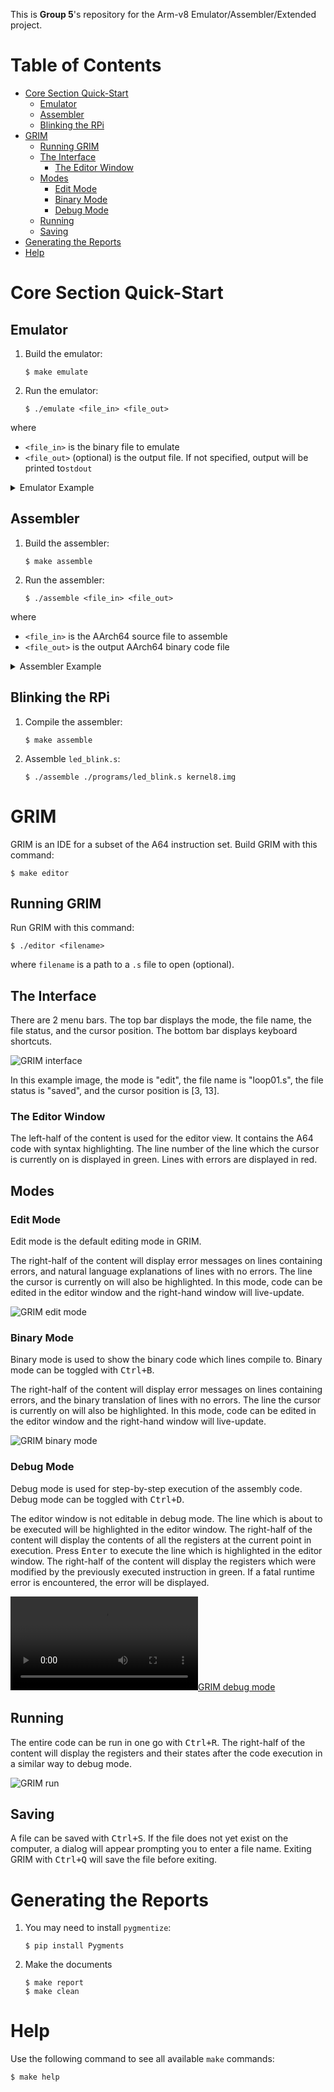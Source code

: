 This is <b>Group 5</b>'s repository for the Arm-v8 Emulator/Assembler/Extended project.

# Table of Contents
- [Core Section Quick-Start](#core-section-quick-start)
  * [Emulator](#emulator)
  * [Assembler](#assembler)
  * [Blinking the RPi](#blinking-the-rpi)
- [GRIM](#grim)
  * [Running GRIM](#running-grim)
  * [The Interface](#the-interface)
    + [The Editor Window](#the-editor-window)
  * [Modes](#modes)
    + [Edit Mode](#edit-mode)
    + [Binary Mode](#binary-mode)
    + [Debug Mode](#debug-mode)
  * [Running](#running)
  * [Saving](#saving)
- [Generating the Reports](#generating-the-reports)
- [Help](#help)

# Core Section Quick-Start

## Emulator
1. Build the emulator:
    ```shell
    $ make emulate
    ```
2. Run the emulator:
    ```shell
    $ ./emulate <file_in> <file_out>
    ```
where
- `<file_in>` is the binary file to emulate
- `<file_out>` (optional) is the output file. If not specified, output will be printed to`stdout`

<details>
<summary>Emulator Example</summary>

```shell
$ ./emulate add01.bin add01.out
```
</details>

## Assembler
1. Build the assembler:
    ```shell
    $ make assemble
    ```
2. Run the assembler:
    ```shell
    $ ./assemble <file_in> <file_out>
    ```
where
- `<file_in>` is the AArch64 source file to assemble
- `<file_out>` is the output AArch64 binary code file

<details>
<summary>Assembler Example</summary>

```shell
$ ./assemble add01.s add01.bin
```
</details>

## Blinking the RPi
1. Compile the assembler:
    ```shell
    $ make assemble
    ```
2. Assemble `led_blink.s`:
    ```shell
    $ ./assemble ./programs/led_blink.s kernel8.img
    ```

# GRIM
GRIM is an IDE for a subset of the A64 instruction set. Build GRIM with this command:
```
$ make editor
```

## Running GRIM
Run GRIM with this command:
```
$ ./editor <filename>
```
where `filename` is a path to a `.s` file to open (optional).

## The Interface
There are 2 menu bars. The top bar displays the mode, the file name, the file status, and the cursor position. The bottom bar displays keyboard shortcuts.

![GRIM interface](extension/img/interface.png)

In this example image, the mode is "edit", the file name is "loop01.s", the file status is "saved", and the cursor position is [3, 13].

### The Editor Window
The left-half of the content is used for the editor view. It contains the A64 code with syntax highlighting. The line number of the line which the cursor is currently on is displayed in green. Lines with errors are displayed in red.

## Modes
### Edit Mode
Edit mode is the default editing mode in GRIM.

The right-half of the content will display error messages on lines containing errors, and natural language explanations of lines with no errors. The line the cursor is currently on will also be highlighted. In this mode, code can be edited in the editor window and the right-hand window will live-update.

![GRIM edit mode](extension/img/editMode.png)

### Binary Mode
Binary mode is used to show the binary code which lines compile to. Binary mode can be toggled with <kbd>Ctrl+B</kbd>.

The right-half of the content will display error messages on lines containing errors, and the binary translation of lines with no errors. The line the cursor is currently on will also be highlighted. In this mode, code can be edited in the editor window and the right-hand window will live-update.

![GRIM binary mode](extension/img/binaryMode.png)

### Debug Mode
Debug mode is used for step-by-step execution of the assembly code. Debug mode can be toggled with <kbd>Ctrl+D</kbd>.

The editor window is not editable in debug mode. The line which is about to be executed will be highlighted in the editor window. The right-half of the content will display the contents of all the registers at the current point in execution. Press <kbd>Enter</kbd> to execute the line which is highlighted in the editor window. The right-half of the content will display the registers which were modified by the previously executed instruction in green. If a fatal runtime error is encountered, the error will be displayed.

[![GRIM debug mode](extension/img/debugMode.mp4)](https://github.com/user-attachments/assets/24940323-6be4-4e6f-8089-b8e92d694881)

## Running
The entire code can be run in one go with <kbd>Ctrl+R</kbd>. The right-half of the content will display the registers and their states after the code execution in a similar way to debug mode.

![GRIM run](extension/img/run.png)

## Saving
A file can be saved with <kbd>Ctrl+S</kbd>. If the file does not yet exist on the computer, a dialog will appear prompting you to enter a file name. Exiting GRIM with <kbd>Ctrl+Q</kbd> will save the file before exiting.

# Generating the Reports

1. You may need to install `pygmentize`:
    ```shell
    $ pip install Pygments
    ```
2. Make the documents
    ```shell
    $ make report
    $ make clean
    ```

# Help
Use the following command to see all available `make` commands:
```shell
$ make help
```
